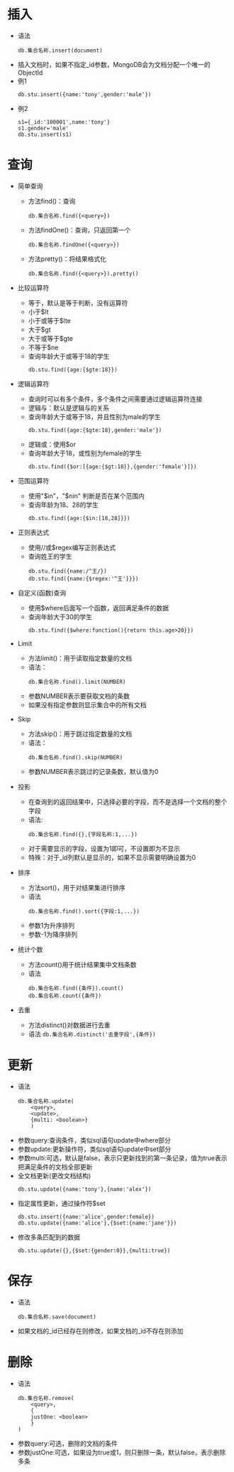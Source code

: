# 插入

* 语法
    ```
    db.集合名称.insert(document)
    ```
* 插入文档时，如果不指定_id参数，MongoDB会为文档分配一个唯一的ObjectId
* 例1
    ```
    db.stu.insert({name:'tony',gender:'male'})
    ```
* 例2
    ```
    s1={_id:'100001',name:'tony'}
    s1.gender='male'
    db.stu.insert(s1)
    ```
    
# 查询

* 简单查询

    * 方法find()：查询
        ```
        db.集合名称.find({<query>})
        ```
    * 方法findOne()：查询，只返回第一个
        ```
        db.集合名称.findOne({<query>})
        ``` 
    * 方法pretty()：将结果格式化
        ```
        db.集合名称.find({<query>}).pretty()
        
        ```
* 比较运算符

    * 等于，默认是等于判断，没有运算符
    * 小于$lt
    * 小于或等于$lte
    * 大于$gt
    * 大于或等于$gte
    * 不等于$ne
    * 查询年龄大于或等于18的学生
        ```
        db.stu.find({age:{$gte:18}})
        ```
        
* 逻辑运算符

    * 查询时可以有多个条件，多个条件之间需要通过逻辑运算符连接
    * 逻辑与：默认是逻辑与的关系
    * 查询年龄大于或等于18，并且性别为male的学生
        ```
        db.stu.find({age:{$gte:18},gender:'male'})
        ```
    * 逻辑或：使用$or
    * 查询年龄大于18，或性别为female的学生
        ```
        db.stu.find({$or:[{age:{$gt:18}},{gender:'female'}]})
        ```
      
* 范围运算符

    * 使用"$in"，"$nin" 判断是否在某个范围内
    * 查询年龄为18、28的学生
        ```
        db.stu.find({age:{$in:[18,28]}})
        ```
* 正则表达式
    * 使用//或$regex编写正则表达式
    * 查询姓王的学生
        ```
        db.stu.find({name:/^王/})
        db.stu.find({name:{$regex:'^王'}}})
        ```
        
* 自定义(函数)查询

    * 使用$where后面写一个函数，返回满足条件的数据
    * 查询年龄大于30的学生
        ```
        db.stu.find({$where:function(){return this.age>20}})
        ```
        
* Limit

    * 方法limit()：用于读取指定数量的文档
    * 语法：
        ```
        db.集合名称.find().limit(NUMBER)
        ```
    * 参数NUMBER表示要获取文档的条数
    * 如果没有指定参数则显示集合中的所有文档
    
* Skip

    * 方法skip()：用于跳过指定数量的文档
    * 语法：
        ```
        db.集合名称.find().skip(NUMBER)
        ```
    * 参数NUMBER表示跳过的记录条数，默认值为0
    
* 投影

    * 在查询到的返回结果中，只选择必要的字段，而不是选择一个文档的整个字段
    * 语法:
        ```
        db.集合名称.find({},{字段名称:1,...})
        ``` 
    * 对于需要显示的字段，设置为1即可，不设置即为不显示
    * 特殊：对于_id列默认是显示的，如果不显示需要明确设置为0

* 排序

    * 方法sort()，用于对结果集进行排序
    * 语法
        ```
        db.集合名称.find().sort({字段:1,...})
        ```
    * 参数1为升序排列
    * 参数-1为降序排列
    
* 统计个数
    
    * 方法count()用于统计结果集中文档条数
    * 语法
        ```
        db.集合名称.find({条件}).count()
        db.集合名称.count({条件})
        ```

* 去重

    * 方法distinct()对数据进行去重
    * 语法
        `db.集合名称.distinct('去重字段',{条件})`
    
# 更新

* 语法
    ```
    db.集合名称.update(
        <query>,
        <update>,
        {multi: <boolean>}
        )
     ```
* 参数query:查询条件，类似sql语句update中where部分
* 参数update:更新操作符，类似sql语句update中set部分
* 参数multi:可选，默认是false，表示只更新找到的第一条记录，值为true表示把满足条件的文档全部更新
* 全文档更新(更改文档结构)
    ```
    db.stu.update({name:'tony'},{name:'alex'})
    ```
* 指定属性更新，通过操作符$set
    ```
    db.stu.insert({name:'alice',gender:female})
    db.stu.update({name:'alice'},{$set:{name:'jane'}})
    ```
* 修改多条匹配到的数据
    ```
    db.stu.update({},{$set:{gender:0}},{multi:true})
    ```


# 保存

* 语法
    ```
    db.集合名称.save(document)
    ```
* 如果文档的_id已经存在则修改，如果文档的_id不存在则添加

# 删除

* 语法
    ```
    db.集合名称.remove(
        <query>,
        {
        justOne: <boolean>
        }
    )
    ```   
* 参数query:可选，删除的文档的条件
* 参数justOne:可选，如果设为true或1，则只删除一条，默认false，表示删除多条